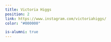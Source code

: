 ```yaml
---
title: Victoria Higgs
position: 2
link: https://www.instagram.com/victoriahiggs/
color: "#000000"

is-alumni: true
---
```


